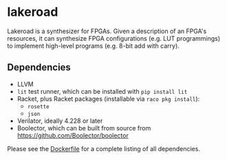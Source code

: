 # lakeroad

Lakeroad
  is a synthesizer
  for FPGAs.
Given a description
  of an FPGA's resources,
  it can synthesize
  FPGA configurations
  (e.g. LUT programmings)
  to implement high-level programs
  (e.g. 8-bit add with carry).
  
## Dependencies

- LLVM
- `lit` test runner, which can be installed with `pip install lit`
- Racket, plus Racket packages (installable via `raco pkg install`):
  - `rosette`
  - `json`
- Verilator, ideally 4.228 or later
- Boolector, which can be built from source from <https://github.com/Boolector/boolector>

Please see the [Dockerfile](./Dockerfile)
  for a complete listing of all
  dependencies.
